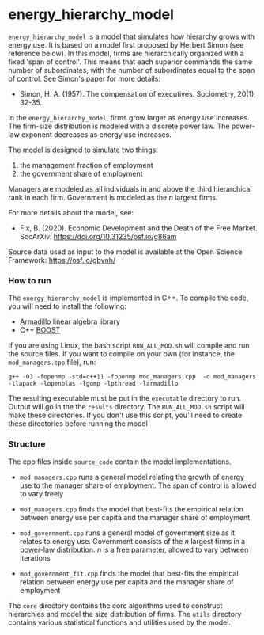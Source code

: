 # energy_hierarchy_model

`energy_hierarchy_model` is a model that simulates how hierarchy grows with energy use. It is based on a model first proposed by Herbert Simon (see reference below). In this model, firms are hierarchically organized with a fixed 'span of control'. This means that each superior commands the same number of subordinates, with the number of subordinates equal to the span of control. See Simon's paper for more details:

* Simon, H. A. (1957). The compensation of executives. Sociometry, 20(1), 32-35.

In the `energy_hierarchy_model`, firms grow larger as energy use increases. The firm-size distribution is modeled with a discrete power law. The power-law exponent decreases as energy use increases. 

The model is designed to simulate two things:
1. the management fraction of employment
2. the government share of employment

Managers are modeled as all individuals in and above the third hierarchical rank in each firm. Government is modeled as the *n* largest firms.

For more details about the model, see:

* Fix, B. (2020). Economic Development and the Death of the Free Market. SocArXiv. https://doi.org/10.31235/osf.io/g86am

Source data used as input to the model is available at the Open Science Framework: https://osf.io/gbvnh/


### How to run

The `energy_hierarchy_model` is implemented in C++. To compile the code, you will need to install the following:

* [Armadillo](http://arma.sourceforge.net/) linear algebra library
* C++ [BOOST](https://www.boost.org/)

If you are using Linux, the bash script `RUN_ALL_MOD.sh` will compile and run the source files. If you want to compile on your own (for instance, the `mod_managers.cpp` file), run:

```
g++ -O3 -fopenmp -std=c++11 -fopenmp mod_managers.cpp  -o mod_managers -llapack -lopenblas -lgomp -lpthread -larmadillo
```

The resulting executable must be put in the `executable` directory to run. Output will go in the the `results` directory. The `RUN_ALL_MOD.sh` script will make these directories. If you don't use this script, you'll need to create these directories before running the model

### Structure

The cpp files inside `source_code` contain the model implementations.

* `mod_managers.cpp` runs a general model relating the growth of energy use to the manager share of employment. The span of control is allowed to vary freely

* `mod_managers.cpp` finds the model that best-fits the empirical relation between energy use per capita and the manager share of employment

* `mod_government.cpp` runs a general model of government size as it relates to energy use. Government consists of  the *n* largest firms in a power-law distribution. *n* is a free parameter, allowed to vary between iterations

* `mod_government_fit.cpp` finds the model that best-fits the empirical relation between energy use per capita and the manager share of employment

The `core` directory contains the core algorithms used to construct hierarchies and model the size distribution of firms. The `utils` directory contains various statistical functions and utilities used by the model.




